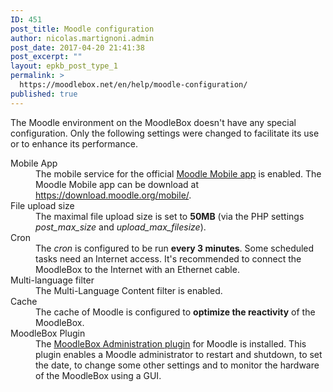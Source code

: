 ```yaml
---
ID: 451
post_title: Moodle configuration
author: nicolas.martignoni.admin
post_date: 2017-04-20 21:41:38
post_excerpt: ""
layout: epkb_post_type_1
permalink: >
  https://moodlebox.net/en/help/moodle-configuration/
published: true
---
```

The Moodle environment on the MoodleBox doesn't have any special configuration. Only the following settings were changed to facilitate its use or to enhance its performance.
<dl>
 	<dt>Mobile App</dt>
 	<dd>The mobile service for the official <a href="https://download.moodle.org/mobile/" target="_blank">Moodle Mobile app</a> is enabled. The Moodle Mobile app can be download at <a href="https://download.moodle.org/mobile/" target="_blank">https://download.moodle.org/mobile/</a>.</dd>
 	<dt>File upload size</dt>
 	<dd>The maximal file upload size is set to <strong>50MB</strong> (via the PHP settings <em>post_max_size</em> and <em>upload_max_filesize</em>).</dd>
 	<dt>Cron</dt>
 	<dd>The <em>cron</em> is configured to be run <strong>every 3 minutes</strong>. Some scheduled tasks need an Internet access. It's recommended to connect the MoodleBox to the Internet with an Ethernet cable.</dd>
 	<dt>Multi-language filter</dt>
 	<dd>The Multi-Language Content filter is enabled.</dd>
 	<dt>Cache</dt>
 	<dd>The cache of Moodle is configured to <strong>optimize the reactivity</strong> of the MoodleBox.</dd>
 	<dt>MoodleBox Plugin</dt>
 	<dd>The <a href="https://moodle.org/plugins/tool_moodlebox" target="_blank">MoodleBox Administration plugin</a> for Moodle is installed. This plugin enables a Moodle administrator to restart and shutdown, to set the date, to change some other settings and to monitor the hardware of the MoodleBox using a GUI.</dd>
</dl>